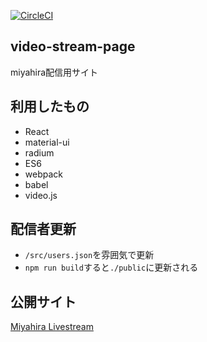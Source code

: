 [![CircleCI](https://circleci.com/gh/j138/video-stream-page/tree/master.svg?style=svg)](https://circleci.com/gh/j138/video-stream-page/tree/master)

## video-stream-page

miyahira配信用サイト

## 利用したもの

- React
- material-ui
- radium
- ES6
- webpack
- babel
- video.js

## 配信者更新

- `/src/users.json`を雰囲気で更新
- `npm run build`すると`./public`に更新される


## 公開サイト
[Miyahira Livestream](https://video-stream-page.firebaseapp.com/ "Miyahira Livestream")
